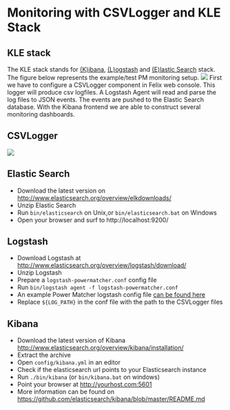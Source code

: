 # Monitoring with CSVLogger and KLE Stack
## KLE stack
The KLE stack stands for [(K)ibana](http://www.elasticsearch.org/overview/kibana/), [(L)ogstash](http://logstash.net) and [(E)lastic Search](http://www.elasticsearch.org/) stack. The figure below represents the example/test PM monitoring setup.
![](https://raw.githubusercontent.com/wiki/flexiblepower/powermatcher/pm-monitoring.jpg)
First we have to configure a CSVLogger component in Felix web console. This logger will produce csv logfiles. A Logstash Agent will read and parse the log files to JSON events. The events are pushed to the Elastic Search database. With the Kibana frontend we are able to construct several monitoring dashboards.

## CSVLogger
![](https://raw.githubusercontent.com/wiki/flexiblepower/powermatcher/configuration-csvlogger.png)

## Elastic Search
- Download the latest version on http://www.elasticsearch.org/overview/elkdownloads/
- Unzip Elastic Search
- Run `bin/elasticsearch` on Unix,or `bin/elasticsearch.bat` on Windows
- Open your browser and surf to http://localhost:9200/

## Logstash
- Download Logstash at http://www.elasticsearch.org/overview/logstash/download/
- Unzip Logstash
- Prepare a `logstash-powermatcher.conf` config file
- Run `bin/logstash agent -f logstash-powermatcher.conf`
- An example Power Matcher logstash config file [can be found here](logstash-powermatcher.conf)
- Replace `${LOG_PATH}` in the conf file with the path to the CSVLogger files

## Kibana
- Download the latest version of Kibana http://www.elasticsearch.org/overview/kibana/installation/
- Extract the archive
- Open `config/kibana.yml` in an editor
- Check if  the elasticsearch url points to your Elasticsearch instance
- Run `./bin/kibana` (or `bin/kibana.bat` on windows)
- Point your browser at http://yourhost.com:5601
- More information can be found on https://github.com/elasticsearch/kibana/blob/master/README.md